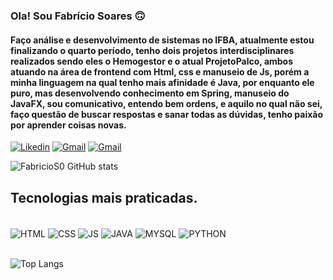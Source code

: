 ### Ola! Sou Fabrício Soares 🙃

#### Faço análise e desenvolvimento de sistemas no IFBA, atualmente estou finalizando o quarto período, tenho dois projetos interdisciplinares realizados sendo eles o Hemogestor e o atual ProjetoPalco, ambos atuando na área de frontend com Html, css e manuseio de Js, porém a minha linguagem na qual tenho mais afinidade é Java, por enquanto ele puro, mas desenvolvendo conhecimento em Spring, manuseio do JavaFX, sou comunicativo, entendo bem ordens, e aquilo no qual não sei, faço questão de buscar respostas e sanar todas as dúvidas, tenho paixão por aprender coisas novas.
[![Likedin](https://img.shields.io/badge/LinkedIn-0077B5?style=for-the-badge&logo=linkedin&logoColor=white)](https://www.linkedin.com/in/fabr%C3%ADcio-soares-oliveira-125984239/)
[![Gmail](https://img.shields.io/badge/Gmail-D14836?style=for-the-badge&logo=gmail&logoColor=white)](fsoliveira899@gmail.com) [![Gmail](https://img.shields.io/badge/Instagram-E4405F?style=for-the-badge&logo=instagram&logoColor=white)](https://www.instagram.com/foliveira_99)

![FabricioS0 GitHub stats](https://github-readme-stats.vercel.app/api?username=FabricioS0&show_icons=true&theme=cobalt)

## Tecnologias mais praticadas.

<div style="display: inline_block"><br/>
 <img align="center" alt="HTML" src="https://img.shields.io/badge/HTML-239120?style=for-the-badge&logo=html5&logoColor=white"/>
 <img align="center" alt="CSS" src="https://img.shields.io/badge/CSS-239120?&style=for-the-badge&logo=css3&logoColor=white"/>
 <img align="center" alt="JS" src="https://img.shields.io/badge/JavaScript-F7DF1E?style=for-the-badge&logo=javascript&logoColor=black"/>
 <img align="center" alt="JAVA" src="https://img.shields.io/badge/Java-ED8B00?style=for-the-badge&logo=openjdk&logoColor=white"/>
 <img align="center" alt="MYSQL" src="https://img.shields.io/badge/MySQL-00000F?style=for-the-badge&logo=mysql&logoColor=white"/>
 
 <img align="center" alt="PYTHON" src="https://img.shields.io/badge/Python-3776AB?style=for-the-badge&logo=python&logoColor=white"/>
</div>
<br/>

![Top Langs](https://github-readme-stats.vercel.app/api/top-langs/?username=FabricioS0&layout=compact)

